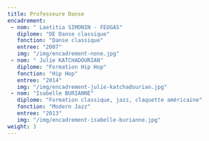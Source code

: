 ```yaml
---
title: Professeure Danse
encadrement:
 - nom: " Laetitia SIMONIN - FEUGAS"
   diplome: "DE Danse classique"
   fonction: "Danse classique"
   entree: "2007"
   img: "/img/encadrement-none.jpg"
 - nom: " Julie KATCHADOURIAN"
   diplome: "Formation Hip Hop"
   fonction: "Hip Hop"
   entree: "2014"
   img: "/img/encadrement-julie-katchadourian.jpg"
 - nom: "Isabelle BURIANNE"
   diplome: "Formation classique, jazz, claquette américaine"
   fonction: "Modern Jazz"
   entree: "2013"
   img: "/img/encadrement-isabelle-burianne.jpg"
weight: 3
---
```

